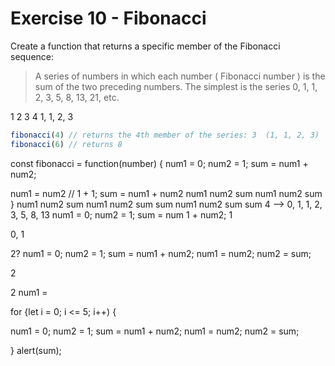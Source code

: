 # Exercise 10 - Fibonacci

Create a function that returns a specific member of the Fibonacci sequence:

> A series of numbers in which each number ( Fibonacci number ) is the sum of the two preceding numbers. The simplest is the series 0, 1, 1, 2, 3, 5, 8, 13, 21, etc.

1  2  3  4
1, 1, 2, 3
```javascript
fibonacci(4) // returns the 4th member of the series: 3  (1, 1, 2, 3)
fibonacci(6) // returns 8
```


const fibonacci = function(number) {
    num1 = 0;
    num2 = 1;
    sum = num1 + num2;

   num1 = num2 // 1 + 1;
   sum = num1 + num2
                                 num1  num2   sum
                           num1  num2  sum
}                    num1  num2  sum
          num1 num2  sum   sum
     num1 num2 sum   sum
4 --> 0,   1,   1,    2,    3,    5,    8,    13
num1 = 0;
num2 = 1;
sum = num 1 + num2; 1


0, 1

2?
num1 = 0;
num2 = 1;
sum = num1 + num2;
num1 = num2;
num2 = sum;



2




2
num1 = 


for {let i = 0; i <= 5; i++) {
  
  num1 = 0;
num2 = 1;
sum = num1 + num2;
num1 = num2;
num2 = sum;
  
  }
alert(sum);
